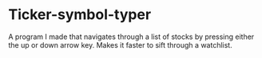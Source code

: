 # Ticker-symbol-typer
A program I made that navigates through a list of stocks by pressing either the up or down arrow key. Makes it faster to sift through a watchlist.
